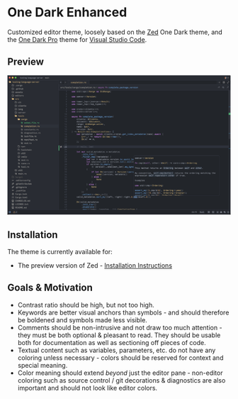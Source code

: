 # One Dark Enhanced

Customized editor theme, loosely based on the [Zed](https://zed.dev) One Dark theme, and the [One Dark Pro](https://github.com/Binaryify/OneDark-Pro) theme for [Visual Studio Code](https://code.visualstudio.com).

## Preview

![Preview Image](./assets/screenshot.png)

## Installation

The theme is currently available for:

- The preview version of Zed - [Installation Instructions](https://zed.dev/blog/user-themes-now-in-preview)

## Goals & Motivation

- Contrast ratio should be high, but not too high.
- Keywords are better visual anchors than symbols - and should therefore be boldened and symbols made less visible.
- Comments should be non-intrusive and not draw too much attention - they must be both optional & pleasant to read.
  They should be usable both for documentation as well as sectioning off pieces of code.
- Textual content such as variables, parameters, etc. do not have any coloring unless necessary - colors should be reserved for context and special meaning.
- Color meaning should extend _beyond_ just the editor pane - non-editor coloring such as source control / git decorations & diagnostics are also important and should not look like editor colors.
